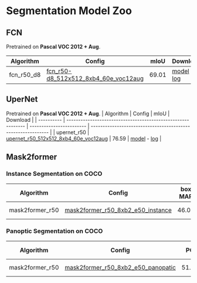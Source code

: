 # Segmentation Model Zoo

## FCN

Pretrained on **Pascal VOC 2012 + Aug**.

| Algorithm  | Config                                                       | mIoU | Download                                                     |
| ---------- | ------------------------------------------------------------ | ------------------------ | ------------------------------------------------------------ |
| fcn_r50_d8 | [fcn_r50-d8_512x512_8xb4_60e_voc12aug](https://github.com/alibaba/EasyCV/tree/master/configs/segmentation/fcn/fcn_r50-d8_512x512_8xb4_60e_voc12aug.py) | 69.01               | [model](http://pai-vision-data-hz.oss-cn-zhangjiakou.aliyuncs.com/EasyCV/modelzoo/segmentation/fcn_r50/epoch_60.pth) - [log](http://pai-vision-data-hz.oss-cn-zhangjiakou.aliyuncs.com/EasyCV/modelzoo/segmentation/fcn_r50/20220525_203606.log.json) |

## UperNet

Pretrained on **Pascal VOC 2012 + Aug**.
| Algorithm  | Config                                                       | mIoU | Download                                                     |
| ---------- | ------------------------------------------------------------ | ------------------------ | ------------------------------------------------------------ |
| upernet_r50 | [upernet_r50_512x512_8xb4_60e_voc12aug](https://github.com/alibaba/EasyCV/tree/master/configs/segmentation/upernet/upernet_r50_512x512_8xb4_60e_voc12aug.py) | 76.59               | [model](http://pai-vision-data-hz.oss-cn-zhangjiakou.aliyuncs.com/EasyCV/modelzoo/segmentation/upernet_r50/epoch_60.pth) - [log](http://pai-vision-data-hz.oss-cn-zhangjiakou.aliyuncs.com/EasyCV/modelzoo/segmentation/upernet_r50/20220706_114712.log.json) |

## Mask2former

### Instance Segmentation on COCO
| Algorithm  | Config                                                       | box MAP | Mask mAP | Download                                                     |
| ---------- | ------------------------------------------------------------ | ------------------------ |----------|---------------------------------------------------------------------------- |
| mask2former_r50 | [mask2former_r50_8xb2_e50_instance](https://github.com/alibaba/EasyCV/tree/master/configs/segmentation/mask2former/mask2former_r50_8xb2_e50_instance.py) | 46.09 | 43.26 |[model](http://pai-vision-data-hz.oss-cn-zhangjiakou.aliyuncs.com/EasyCV/modelzoo/segmentation/mask2former_r50_instance/epoch_50.pth) - [log](http://pai-vision-data-hz.oss-cn-zhangjiakou.aliyuncs.com/EasyCV/modelzoo/segmentation/mask2former_r50_instance/20220620_113639.log.json) |

### Panoptic Segmentation on COCO
| Algorithm  | Config                                                       | PQ | box MAP | Mask mAP | Download                                                     |
| ---------- | ---------- | ------------------------------------------------------------ | ------------------------ |----------|---------------------------------------------------------------------------- |
| mask2former_r50 | [mask2former_r50_8xb2_e50_panopatic](https://github.com/alibaba/EasyCV/tree/master/configs/segmentation/mask2former/mask2former_r50_8xb2_e50_panopatic.py) | 51.64 | 44.81 | 41.88 |[model](http://pai-vision-data-hz.oss-cn-zhangjiakou.aliyuncs.com/EasyCV/modelzoo/segmentation/mask2former_r50_panoptic/epoch_50.pth) - [log](http://pai-vision-data-hz.oss-cn-zhangjiakou.aliyuncs.com/EasyCV/modelzoo/segmentation/mask2former_r50_panoptic/20220629_170721.log.json) |
